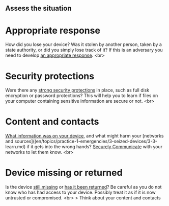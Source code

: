 
## Assess the situation


# Appropriate response
How did you lose your device? Was it stolen by another person, taken by a state authority, or did you simply lose track of it? If this is an adversary you need to develop [an appropriate response](topics/practice-2-planning/1-threats/1-1-intro.md).
&lt;br&gt;
# Security protections
Were there any [strong security protections](topics/understand-4-digisec/0-getting-started/1-intro.md) in place, such as full disk encryption or password protections? This will help you to learn if files on your computer containing sensitive information are secure or not.
&lt;br&gt;
# Content and contacts
[What information  was on your device](topics/practice-1-emergencies/3-seized-devices/3-3-learn.md), and what might harm your [networks and  sources]((en/topics/practice-1-emergencies/3-seized-devices/3-3-learn.md) if it gets into the wrong hands? [Securely Communicate](topics/understand-4-digisec/4-secure-communications) with your networks to let them know.
&lt;br&gt;
# Device missing or returned
Is the device [still missing]((en/topics/practice-1-emergencies/3-seized-devices/3-5-learn.md)) or [has it been returned](topics/practice-1-emergencies/3-seized-devices/3-6-learn.md)? Be careful as you do not know who has had access to your device. Possibly treat it as if it is now untrusted or compromised.
&lt;br&gt;
&gt; Think about your content and contacts
